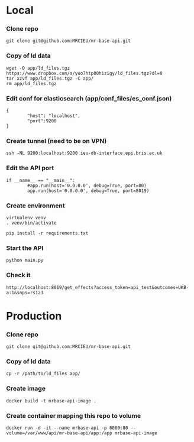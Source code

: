 # Local


### Clone repo

```
git clone git@github.com:MRCIEU/mr-base-api.git
```

### Copy of ld data
```
wget -O app/ld_files.tgz https://www.dropbox.com/s/yuo7htp80hizigy/ld_files.tgz?dl=0
tar xzvf app/ld_files.tgz -C app/
rm app/ld_files.tgz
```

### Edit conf for elasticsearch (app/conf_files/es_conf.json)
```
{
        "host": "localhost",
        "port":9200
}
```

### Create tunnel (need to be on VPN)
```
ssh -NL 9200:localhost:9200 ieu-db-interface.epi.bris.ac.uk
```

### Edit the API port
```
if __name__ == "__main__":
        #app.run(host='0.0.0.0', debug=True, port=80)
        app.run(host='0.0.0.0', debug=True, port=8019)
```

### Create environment
```
virtualenv venv
. venv/bin/activate

pip install -r requirements.txt
```

### Start the API
```
python main.py
```

### Check it
```
http://localhost:8019/get_effects?access_token=api_test&outcomes=UKB-a:1&snps=rs123
```


# Production

### Clone repo

```
git clone git@github.com:MRCIEU/mr-base-api.git
```

### Copy of ld data
```
cp -r /path/to/ld_files app/
```

### Create image

```
docker build -t mrbase-api-image .
```

### Create container mapping this repo to volume

```
docker run -d -it --name mrbase-api -p 8080:80 --volume=/var/www/api/mr-base-api/app:/app mrbase-api-image
```
